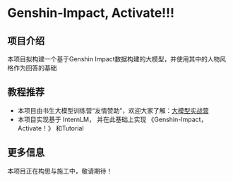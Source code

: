 # Genshin-Impact, Activate!!!
## 项目介绍 ##   
本项目拟构建一个基于Genshin Impact数据构建的大模型，并使用其中的人物风格作为回答的基础
## 教程推荐 ##  
* 本项目由书生大模型训练营“友情赞助”，欢迎大家了解：[大模型实战营](https://github.com/InternLM/Tutorial)
* 本项目实现基于 InternLM， 并在此基础上实现 《Genshin-Impact，Activate！》 和Tutorial
## 更多信息 ##  
本项目正在构思与施工中，敬请期待！
